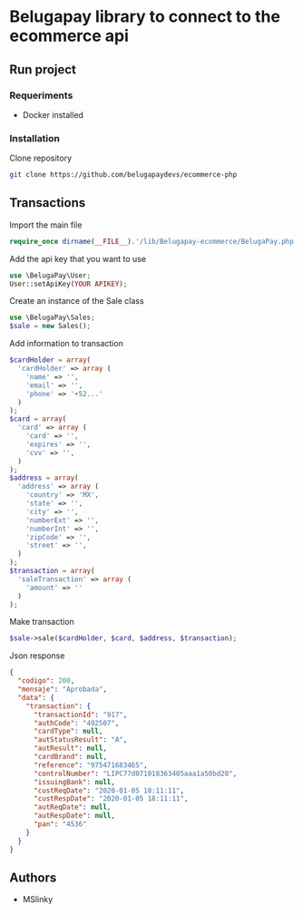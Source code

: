 # Belugapay library to connect to the ecommerce api

## Run project

### Requeriments

* Docker installed

### Installation

Clone repository

``` sh
git clone https://github.com/belugapaydevs/ecommerce-php
```

## Transactions

Import the main file

``` php
require_once dirname(__FILE__).'/lib/Belugapay-ecommerce/BelugaPay.php';
```

Add the api key that you want to use

``` php
use \BelugaPay\User;
User::setApiKey(YOUR APIKEY);
```

Create an instance of the Sale class

``` php
use \BelugaPay\Sales;
$sale = new Sales();
```

Add information to transaction

``` php
$cardHolder = array(
  'cardHolder' => array (
    'name' => '',
    'email' => '',
    'phone' => '+52...'
  )
);
$card = array(
  'card' => array (
    'card' => '',
    'expires' => '',
    'cvv' => '',
  )
);
$address = array(
  'address' => array (
    'country' => 'MX',
    'state' => '',
    'city' => '',
    'numberExt' => '',
    'numberInt' => '',
    'zipCode' => '',
    'street' => '',
  )
);
$transaction = array(
  'saleTransaction' => array (
    'amount' => ''
  )
);
```

Make transaction

``` php
$sale->sale($cardHolder, $card, $address, $transaction);
```

Json response

``` json
{
  "codigo": 200,
  "mensaje": "Aprobada",
  "data": {
    "transaction": {
      "transactionId": "917",
      "authCode": "492507",
      "cardType": null,
      "autStatusResult": "A",
      "autResult": null,
      "cardBrand": null,
      "reference": "975471683465",
      "controlNumber": "LIPC77d071018363405aaa1a50bd20",
      "issuingBank": null,
      "custReqDate": "2020-01-05 18:11:11",
      "custRespDate": "2020-01-05 18:11:11",
      "autReqDate": null,
      "autRespDate": null,
      "pan": "4536"
    }
  }
}
```

## Authors

* MSlinky
